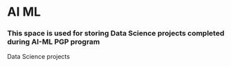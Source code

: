 # AI ML

### This space is used for storing Data Science projects completed during AI-ML PGP program 
Data Science projects
